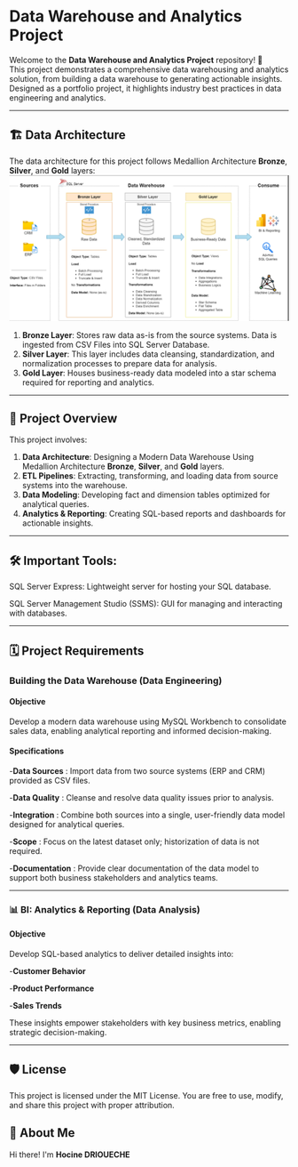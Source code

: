 # Data Warehouse and Analytics Project

Welcome to the **Data Warehouse and Analytics Project** repository! 🚀  
This project demonstrates a comprehensive data warehousing and analytics solution, from building a data warehouse to generating actionable insights. Designed as a portfolio project, it highlights industry best practices in data engineering and analytics.

---
## 🏗️ Data Architecture

The data architecture for this project follows Medallion Architecture **Bronze**, **Silver**, and **Gold** layers:
![Data Architecture](docs/data_architecture.png)

1. **Bronze Layer**: Stores raw data as-is from the source systems. Data is ingested from CSV Files into SQL Server Database.
2. **Silver Layer**: This layer includes data cleansing, standardization, and normalization processes to prepare data for analysis.
3. **Gold Layer**: Houses business-ready data modeled into a star schema required for reporting and analytics.

---
## 📖 Project Overview

This project involves:

1. **Data Architecture**: Designing a Modern Data Warehouse Using Medallion Architecture **Bronze**, **Silver**, and **Gold** layers.
2. **ETL Pipelines**: Extracting, transforming, and loading data from source systems into the warehouse.
3. **Data Modeling**: Developing fact and dimension tables optimized for analytical queries.
4. **Analytics & Reporting**: Creating SQL-based reports and dashboards for actionable insights.

---
## 🛠️ Important Tools:

SQL Server Express: Lightweight server for hosting your SQL database.

SQL Server Management Studio (SSMS): GUI for managing and interacting with databases.


---

## 🗓️ Project Requirements

### Building the Data Warehouse (Data Engineering)

#### Objective

Develop a modern data warehouse using MySQL Workbench to consolidate sales data, enabling analytical reporting and informed decision-making.

#### Specifications

-**Data Sources** : Import data from two source systems (ERP and CRM) provided as CSV files.

-**Data Quality** : Cleanse and resolve data quality issues prior to analysis.

-**Integration** : Combine both sources into a single, user-friendly data model designed for analytical queries.

-**Scope** : Focus on the latest dataset only; historization of data is not required.

-**Documentation** : Provide clear documentation of the data model to support both business stakeholders and analytics teams.


----



### 📊 BI: Analytics & Reporting (Data Analysis)

#### Objective

Develop SQL-based analytics to deliver detailed insights into:

-**Customer Behavior**

-**Product Performance**

-**Sales Trends**


These insights empower stakeholders with key business metrics, enabling strategic decision-making.

---

## 🛡️ License
This project is licensed under the MIT License. You are free to use, modify, and share this project with proper attribution.

## 🌟 About Me
Hi there! I'm **Hocine DRIOUECHE**

